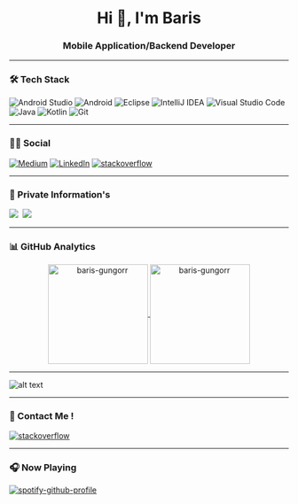<h1 align="center">Hi 👋, I'm Baris</h1>
<h3 align="center">Mobile Application/Backend Developer</h3>

<hr class="dotted">

### 🛠 Tech Stack
![Android Studio](https://img.shields.io/badge/Android%20Studio-3DDC84.svg?style=for-the-badge&logo=android-studio&logoColor=white)
![Android](https://img.shields.io/badge/Android-3DDC84?style=for-the-badge&logo=android&logoColor=white)
![Eclipse](https://img.shields.io/badge/Eclipse-FE7A16.svg?style=for-the-badge&logo=Eclipse&logoColor=white)
![IntelliJ IDEA](https://img.shields.io/badge/IntelliJIDEA-000000.svg?style=for-the-badge&logo=intellij-idea&logoColor=white)
![Visual Studio Code](https://img.shields.io/badge/-Visual%20Studio%20Code-05122A?style=for-the-badge&logo=visual-studio-code&logoColor=007ACC)&nbsp;
![Java](https://img.shields.io/badge/java-%23ED8B00.svg?style=for-the-badge&logo=java&logoColor=white)
![Kotlin](https://img.shields.io/badge/kotlin-%237F52FF.svg?style=for-the-badge&logo=kotlin&logoColor=white)
![Git](https://img.shields.io/badge/-Git-05122A?style=for-the-badge&logo=git)&nbsp;


<hr class="dotted">

### 🤝🏻 Social

<div>
<a href="https://medium.com/@baris-gungorr" target="blank"><img align="center" src="https://img.shields.io/badge/Medium-12100E?style=for-the-badge&logo=medium&logoColor=white" alt="Medium" /></a>
 <a href="https://www.linkedin.com/in/baris-gungorr/" target="blank"><img align="center" src="https://img.shields.io/badge/LinkedIn-0077B5?style=for-the-badge&logo=linkedin&logoColor=white" alt="LinkedIn" /></a>
<a href="https://stackoverflow.com/users/20486922/bar%c4%b1%c5%9f-g%c3%bcng%c3%b6r" target="blank"><img align="center" src="https://img.shields.io/badge/Stack_Overflow-FE7A16?style=for-the-badge&logo=stack-overflow&logoColor=white" alt="stackoverflow"/></a>
</div>

<hr class="dotted">

### 📕 Private Information's

![](https://img.shields.io/badge/Repositories-31-white?style=for-the-badge)&nbsp;
![](https://komarev.com/ghpvc/?username=erenlk&style=for-the-badge)

<hr class="dotted">

### 📊 GitHub Analytics  
<p align="center">
<a href="https://github.com/baris-gungorr">
  <img height="180em" align="center" src="https://github-readme-stats.vercel.app/api?username=baris-gungorr&show_icons=true&locale=en&theme=algolia&include_all_commits=true&count_private=true" alt="baris-gungorr"/>
  <img height="180em" align="center" src="https://github-readme-stats.vercel.app/api/top-langs?username=baris-gungorr&show_icons=true&locale=en&layout=compact&langs_count=8&theme=algolia" alt="baris-gungorr"/>
</a>
</p>

<hr class="dotted">

![alt text](https://github.com/baris-gungorr/blob/main/profile-3d-contrib/profile-night-green.svg?raw=true)

<hr class="dotted">

### 📩 Contact Me ! 

<a href="mailto:gungorbaris41@gmail.com" target="blank"><img align="center" src="https://img.shields.io/badge/Gmail-D14836?style=for-the-badge&logo=gmail&logoColor=white" alt="stackoverflow" /></a>

<hr class="dotted">

### 🎧 Now Playing

[![spotify-github-profile](https://spotify-github-profile.vercel.app/api/view?uid=gungorbaris41&cover_image=true&theme=default&show_offline=false&background_color=121212&interchange=false)](https://github.com/kittinan/spotify-github-profile)

